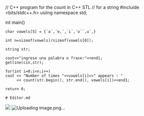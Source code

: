 // C++ program for the count in C++ STL
// for a string
#incluide <bits/stdc++.h>
usiing namespace std;

int main()

    char vowels[5] = {´a´,´e,´,´i´,´o´´,u´,}
    
    int n=sizeof(vowels)/sizeof(vowels[0]);
    
    string str;
    
    cout<<"ingrese una palabra o frase:"<<end1;
    getline(cin,str);
    
    for(int i=0;i<n;i++)
    cout << "Number of times "<<vowels[i]<<" appears : "
         << count(str.begin(), str.end(), vowels[i])<<end1;
         
    return 0;
    
    # Editor.md

![](https://pandao.github.io/editor.md/images/logos/editormd-logo-180x180.png)
![Uploading image.png…]()


